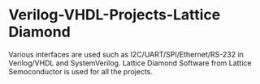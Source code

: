 # Verilog-VHDL-Projects-Lattice Diamond
 Various interfaces are used such as I2C/UART/SPI/Ethernet/RS-232 in Verilog/VHDL and SystemVerilog.
 Lattice Diamond Software from Lattice Semoconductor is used for all the projects.
